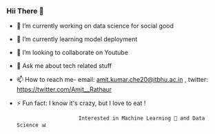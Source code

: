 ### Hii There 👋

- 🔭 I’m currently working on data science for social good
- 🌱 I’m currently learning  model deployment
- 👯 I’m looking to collaborate on Youtube
- 💬 Ask me about tech related stuff
- 📫 How to reach me- email: amit.kumar.che20@itbhu.ac.in , twitter: https://twitter.com/Amit__Rathaur    
- ⚡ Fun fact: I know it's crazy, but I love to eat !

                           
                           
                          Interested in Machine Learning 🤖 and Data Science 📊
